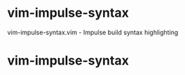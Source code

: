 # vim-impulse-syntax
vim-impulse-syntax.vim - Impulse build syntax highlighting
# vim-impulse-syntax
